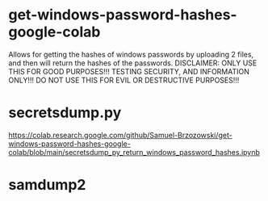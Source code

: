 # get-windows-password-hashes-google-colab
Allows for getting the hashes of windows passwords by uploading 2 files, and then will return the hashes of the passwords. DISCLAIMER: ONLY USE THIS FOR GOOD PURPOSES!!! TESTING SECURITY, AND INFORMATION ONLY!!! DO NOT USE THIS FOR EVIL OR DESTRUCTIVE PURPOSES!!!

# secretsdump.py

https://colab.research.google.com/github/Samuel-Brzozowski/get-windows-password-hashes-google-colab/blob/main/secretsdump_py_return_windows_password_hashes.ipynb

# samdump2

